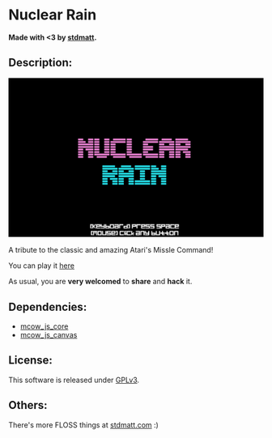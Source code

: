 # Nuclear Rain

**Made with <3 by [stdmatt](http://stdmatt.com).**

<!--  -->
## Description:

<p align="center">
    <img src="./res/nuclear_rain.gif"/>
</p>


A tribute to the classic and amazing Atari's Missle Command!

You can play it [here](https://stdmatt.com/deploy/games/nuclear_rain/index.html)

As usual, you are **very welcomed** to **share** and **hack** it.

<!--  -->
## Dependencies:

* [mcow_js_core](https://stdmatt.com/projects/libs/js/mcow_js_core.html)
* [mcow_js_canvas](https://stdmatt.com/projects/libs/js/mcow_js_canvas.html)

<!--  -->
## License:

This software is released under [GPLv3](https://www.gnu.org/licenses/gpl-3.0.en.html).

<!--  -->
## Others:

There's more FLOSS things at [stdmatt.com](https://stdmatt.com) :)
